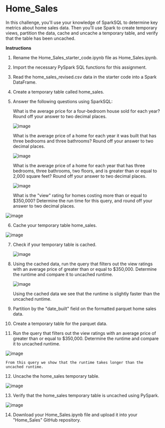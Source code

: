 # Home_Sales

In this challenge, you'll use your knowledge of SparkSQL to determine key metrics about home sales data. Then you'll use Spark to create temporary views, partition the data, cache and uncache a temporary table, and verify that the table has been uncached.

**Instructions**

1. Rename the Home_Sales_starter_code.ipynb file as Home_Sales.ipynb.

2. Import the necessary PySpark SQL functions for this assignment.

3. Read the home_sales_revised.csv data in the starter code into a Spark DataFrame.

4. Create a temporary table called home_sales.

5. Answer the following questions using SparkSQL:

    What is the average price for a four-bedroom house sold for each year? Round off your answer to two decimal places.

    ![image](https://github.com/amccollough1/Home_Sales/assets/133404805/f8161593-c5d2-405f-9314-ec0a15901efa)



    What is the average price of a home for each year it was built that has three bedrooms and three bathrooms? Round off your answer to two decimal places.

   ![image](https://github.com/amccollough1/Home_Sales/assets/133404805/f6e8c061-36ea-4f37-8397-db9571872fd2)



    What is the average price of a home for each year that has three bedrooms, three bathrooms, two floors, and is greater than or equal to 2,000 square feet? Round off your answer to two decimal places.

    ![image](https://github.com/amccollough1/Home_Sales/assets/133404805/a5dfadca-7fbe-4e2f-b7d7-14e7e6798c9b)


    What is the "view" rating for homes costing more than or equal to $350,000? Determine the run time for this query, and round off your answer to two decimal places.

![image](https://github.com/amccollough1/Home_Sales/assets/133404805/84962fed-f9f0-4d0b-b810-20a7e080c679)


6. Cache your temporary table home_sales.
  
 ![image](https://github.com/amccollough1/Home_Sales/assets/133404805/b0477707-55b7-4f15-a802-23369ad37616)


7. Check if your temporary table is cached.

   ![image](https://github.com/amccollough1/Home_Sales/assets/133404805/baee7d7b-2475-43d4-a7ea-e7c9615d0309)


8. Using the cached data, run the query that filters out the view ratings with an average price of greater than or equal to $350,000. Determine the runtime and compare it to uncached runtime.

   ![image](https://github.com/amccollough1/Home_Sales/assets/133404805/16deb5e9-c6d9-4204-8751-b4c473f5adbe)

     Using the cached data we see that the runtime is slightly faster than the uncached runtime. 


9. Partition by the "date_built" field on the formatted parquet home sales data.

10. Create a temporary table for the parquet data.

11. Run the query that filters out the view ratings with an average price of greater than or equal to $350,000. Determine the runtime and compare it to uncached runtime.

![image](https://github.com/amccollough1/Home_Sales/assets/133404805/3cfbfeb7-f957-495a-b429-e99731e8fc88)

    From this query we show that the runtime takes longer than the uncached runtime. 


12. Uncache the home_sales temporary table.

![image](https://github.com/amccollough1/Home_Sales/assets/133404805/69add2df-5e04-4a8b-a435-102aa4563277)

13. Verify that the home_sales temporary table is uncached using PySpark.

![image](https://github.com/amccollough1/Home_Sales/assets/133404805/8861a899-028c-47b9-bf62-bcd7e179193f)

14. Download your Home_Sales.ipynb file and upload it into your "Home_Sales" GitHub repository.
